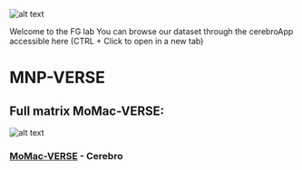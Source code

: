 

![alt text](https://www.vygon.fr/wp-content/uploads/sites/2/2018/01/gustave-roussy.png)

Welcome to the FG lab
You can browse our dataset through the cerebroApp accessible here (CTRL + Click to open in a new tab)

# MNP-VERSE


## Full matrix MoMac-VERSE: 
![alt text](https://i.ibb.co/TkmYMRS/Mo-Macverse.jpg)


### [MoMac-VERSE](http://macroverse.gustaveroussy.fr/) - Cerebro
